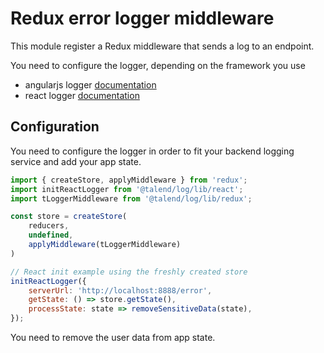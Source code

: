 # Redux error logger middleware

This module register a Redux middleware that sends a log to an endpoint.

You need to configure the logger, depending on the framework you use
* angularjs logger [documentation](../angular/README.md)
* react logger [documentation](../react/README.md)

## Configuration

You need to configure the logger in order to fit your backend logging service and add your app state.

```javascript
import { createStore, applyMiddleware } from 'redux';
import initReactLogger from '@talend/log/lib/react';
import tLoggerMiddleware from '@talend/log/lib/redux';

const store = createStore(
    reducers,
    undefined,
    applyMiddleware(tLoggerMiddleware)
)

// React init example using the freshly created store 
initReactLogger({
    serverUrl: 'http://localhost:8888/error',
    getState: () => store.getState(),
    processState: state => removeSensitiveData(state),
});
```

You need to remove the user data from app state.
